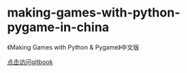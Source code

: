 # making-games-with-python-pygame-in-china
《Making Games with Python &amp; Pygame》中文版
 
  [点击访问gitbook](https://buyongfeng.gitbooks.io/making-games-with-python-pygame-in-china/content/)

